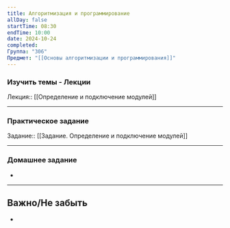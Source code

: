 ```yaml
---
title: Алгоритмизация и программирование
allDay: false
startTime: 08:30
endTime: 10:00
date: 2024-10-24
completed: 
Группа: "306"
Предмет: "[[Основы алгоритмизации и программирования]]"
---
```

### Изучить темы - Лекции

Лекция:: [[Определение и подключение модулей]]

---
### Практическое задание

Задание:: [[Задание. Определение и подключение модулей]]

---
### Домашнее задание

- 

---
## Важно/Не забыть

- 